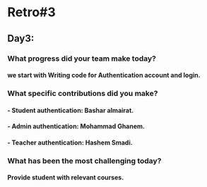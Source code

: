 # Retro#3

## Day3:
### What progress did your team make today?
#### we start with Writing code for Authentication account and login.
### What specific contributions did you make?
#### - Student authentication: Bashar almairat.
#### - Admin authentication: Mohammad Ghanem.
#### - Teacher authentication: Hashem Smadi.
### What has been the most challenging today?
#### Provide student with relevant courses.